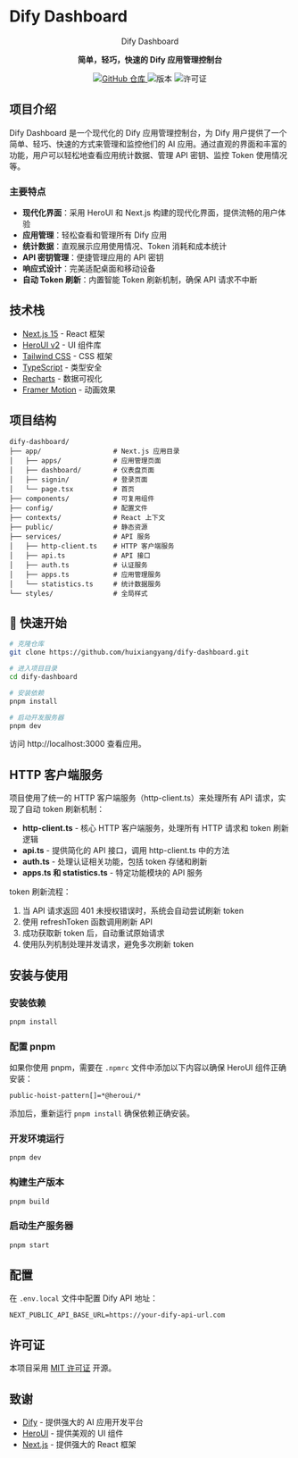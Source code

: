 # Dify Dashboard

<div align="center">
Dify Dashboard
</div>

<p align="center">
  <strong>简单，轻巧，快速的 Dify 应用管理控制台</strong>
</p>

<p align="center">
  <a href="https://github.com/huixiangyang/dify-dashboard" target="_blank">
    <img src="https://img.shields.io/badge/GitHub-仓库-black" alt="GitHub 仓库">
  </a>
  <img src="https://img.shields.io/badge/版本-0.1.0-orange" alt="版本">
  <img src="https://img.shields.io/badge/许可证-MIT-brightgreen" alt="许可证">
</p>

## 项目介绍

Dify Dashboard 是一个现代化的 Dify 应用管理控制台，为 Dify 用户提供了一个简单、轻巧、快速的方式来管理和监控他们的 AI 应用。通过直观的界面和丰富的功能，用户可以轻松地查看应用统计数据、管理 API 密钥、监控 Token 使用情况等。

### 主要特点

- **现代化界面**：采用 HeroUI 和 Next.js 构建的现代化界面，提供流畅的用户体验
- **应用管理**：轻松查看和管理所有 Dify 应用
- **统计数据**：直观展示应用使用情况、Token 消耗和成本统计
- **API 密钥管理**：便捷管理应用的 API 密钥
- **响应式设计**：完美适配桌面和移动设备
- **自动 Token 刷新**：内置智能 Token 刷新机制，确保 API 请求不中断

## 技术栈

- [Next.js 15](https://nextjs.org/) - React 框架
- [HeroUI v2](https://heroui.com/) - UI 组件库
- [Tailwind CSS](https://tailwindcss.com/) - CSS 框架
- [TypeScript](https://www.typescriptlang.org/) - 类型安全
- [Recharts](https://recharts.org/) - 数据可视化
- [Framer Motion](https://www.framer.com/motion/) - 动画效果

## 项目结构

```
dify-dashboard/
├── app/                  # Next.js 应用目录
│   ├── apps/             # 应用管理页面
│   ├── dashboard/        # 仪表盘页面
│   ├── signin/           # 登录页面
│   └── page.tsx          # 首页
├── components/           # 可复用组件
├── config/               # 配置文件
├── contexts/             # React 上下文
├── public/               # 静态资源
├── services/             # API 服务
│   ├── http-client.ts    # HTTP 客户端服务
│   ├── api.ts            # API 接口
│   ├── auth.ts           # 认证服务
│   ├── apps.ts           # 应用管理服务
│   └── statistics.ts     # 统计数据服务
└── styles/               # 全局样式
```

## 🚀 快速开始

```bash
# 克隆仓库
git clone https://github.com/huixiangyang/dify-dashboard.git

# 进入项目目录
cd dify-dashboard

# 安装依赖
pnpm install

# 启动开发服务器
pnpm dev
```

访问 http://localhost:3000 查看应用。

## HTTP 客户端服务

项目使用了统一的 HTTP 客户端服务（http-client.ts）来处理所有 API 请求，实现了自动 token 刷新机制：

- **http-client.ts** - 核心 HTTP 客户端服务，处理所有 HTTP 请求和 token 刷新逻辑
- **api.ts** - 提供简化的 API 接口，调用 http-client.ts 中的方法
- **auth.ts** - 处理认证相关功能，包括 token 存储和刷新
- **apps.ts 和 statistics.ts** - 特定功能模块的 API 服务

token 刷新流程：
1. 当 API 请求返回 401 未授权错误时，系统会自动尝试刷新 token
2. 使用 refreshToken 函数调用刷新 API
3. 成功获取新 token 后，自动重试原始请求
4. 使用队列机制处理并发请求，避免多次刷新 token

## 安装与使用

### 安装依赖

```bash
pnpm install
```

### 配置 pnpm

如果你使用 pnpm，需要在 `.npmrc` 文件中添加以下内容以确保 HeroUI 组件正确安装：

```
public-hoist-pattern[]=*@heroui/*
```

添加后，重新运行 `pnpm install` 确保依赖正确安装。

### 开发环境运行

```bash
pnpm dev
```

### 构建生产版本

```bash
pnpm build
```

### 启动生产服务器

```bash
pnpm start
```

## 配置

在 `.env.local` 文件中配置 Dify API 地址：

```
NEXT_PUBLIC_API_BASE_URL=https://your-dify-api-url.com
```

## 许可证

本项目采用 [MIT 许可证](LICENSE) 开源。

## 致谢

- [Dify](https://dify.ai) - 提供强大的 AI 应用开发平台
- [HeroUI](https://heroui.com) - 提供美观的 UI 组件
- [Next.js](https://nextjs.org) - 提供强大的 React 框架
